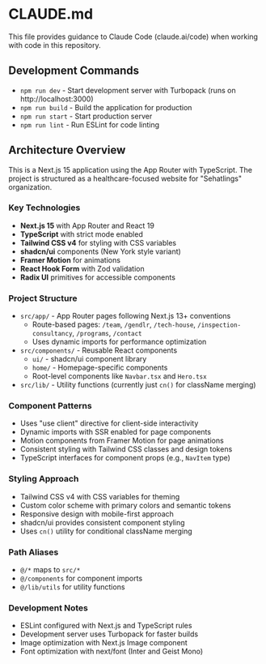 # CLAUDE.md

This file provides guidance to Claude Code (claude.ai/code) when working with code in this repository.

## Development Commands

- `npm run dev` - Start development server with Turbopack (runs on http://localhost:3000)
- `npm run build` - Build the application for production
- `npm run start` - Start production server
- `npm run lint` - Run ESLint for code linting

## Architecture Overview

This is a Next.js 15 application using the App Router with TypeScript. The project is structured as a healthcare-focused website for "Sehatlings" organization.

### Key Technologies
- **Next.js 15** with App Router and React 19
- **TypeScript** with strict mode enabled
- **Tailwind CSS v4** for styling with CSS variables
- **shadcn/ui** components (New York style variant)
- **Framer Motion** for animations
- **React Hook Form** with Zod validation
- **Radix UI** primitives for accessible components

### Project Structure
- `src/app/` - App Router pages following Next.js 13+ conventions
  - Route-based pages: `/team`, `/gendlr`, `/tech-house`, `/inspection-consultancy`, `/programs`, `/contact`
  - Uses dynamic imports for performance optimization
- `src/components/` - Reusable React components
  - `ui/` - shadcn/ui component library 
  - `home/` - Homepage-specific components
  - Root-level components like `Navbar.tsx` and `Hero.tsx`
- `src/lib/` - Utility functions (currently just `cn()` for className merging)

### Component Patterns
- Uses "use client" directive for client-side interactivity
- Dynamic imports with SSR enabled for page components
- Motion components from Framer Motion for page animations
- Consistent styling with Tailwind CSS classes and design tokens
- TypeScript interfaces for component props (e.g., `NavItem` type)

### Styling Approach
- Tailwind CSS v4 with CSS variables for theming
- Custom color scheme with primary colors and semantic tokens
- Responsive design with mobile-first approach
- shadcn/ui provides consistent component styling
- Uses `cn()` utility for conditional className merging

### Path Aliases
- `@/*` maps to `src/*`
- `@/components` for component imports
- `@/lib/utils` for utility functions

### Development Notes
- ESLint configured with Next.js and TypeScript rules
- Development server uses Turbopack for faster builds
- Image optimization with Next.js Image component
- Font optimization with next/font (Inter and Geist Mono)